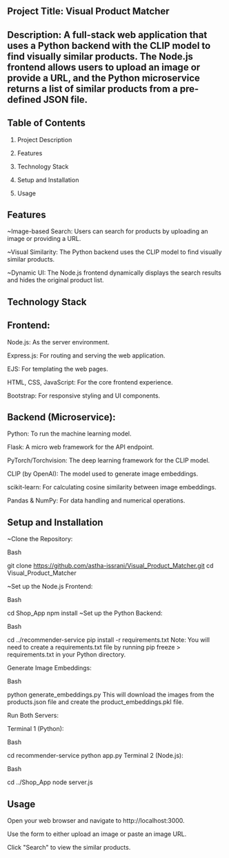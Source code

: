 ## Project Title: Visual Product Matcher

## Description: A full-stack web application that uses a Python backend with the CLIP model to find visually similar products. The Node.js frontend allows users to upload an image or provide a URL, and the Python microservice returns a list of similar products from a pre-defined JSON file.

## Table of Contents

1. Project Description

2. Features

3. Technology Stack

4. Setup and Installation

5. Usage

## Features

~Image-based Search: Users can search for products by uploading an image or providing a URL.

~Visual Similarity: The Python backend uses the CLIP model to find visually similar products.

~Dynamic UI: The Node.js frontend dynamically displays the search results and hides the original product list.

## Technology Stack

## Frontend:

Node.js: As the server environment.

Express.js: For routing and serving the web application.

EJS: For templating the web pages.

HTML, CSS, JavaScript: For the core frontend experience.

Bootstrap: For responsive styling and UI components.

## Backend (Microservice):

Python: To run the machine learning model.

Flask: A micro web framework for the API endpoint.

PyTorch/Torchvision: The deep learning framework for the CLIP model.

CLIP (by OpenAI): The model used to generate image embeddings.

scikit-learn: For calculating cosine similarity between image embeddings.

Pandas & NumPy: For data handling and numerical operations.

## Setup and Installation

~Clone the Repository:

Bash

git clone https://github.com/astha-issrani/Visual_Product_Matcher.git
cd Visual_Product_Matcher

~Set up the Node.js Frontend:

Bash

cd Shop_App
npm install
~Set up the Python Backend:

Bash

cd ../recommender-service
pip install -r requirements.txt
Note: You will need to create a requirements.txt file by running pip freeze > requirements.txt in your Python directory.

Generate Image Embeddings:

Bash

python generate_embeddings.py
This will download the images from the products.json file and create the product_embeddings.pkl file.

Run Both Servers:

Terminal 1 (Python):

Bash

cd recommender-service
python app.py
Terminal 2 (Node.js):

Bash

cd ../Shop_App
node server.js

## Usage

Open your web browser and navigate to http://localhost:3000.

Use the form to either upload an image or paste an image URL.

Click "Search" to view the similar products.
